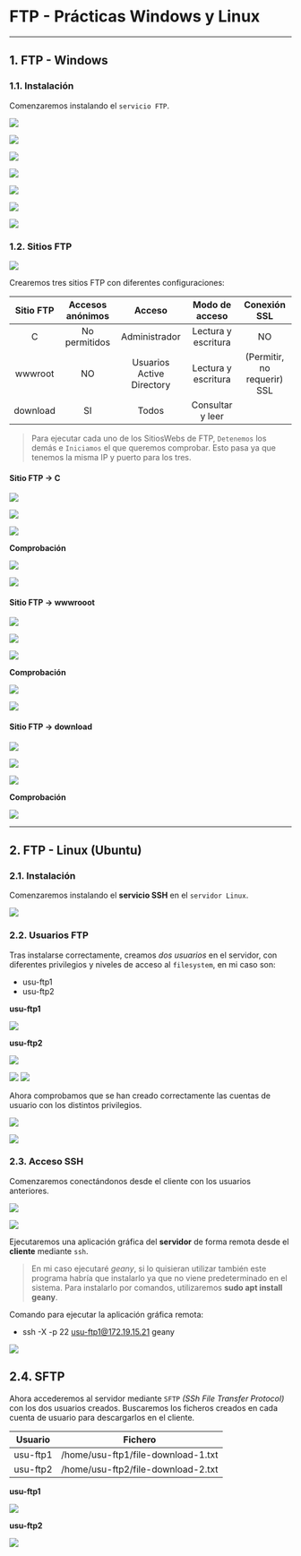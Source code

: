 
# FTP - Prácticas Windows y Linux

---

## 1. FTP - Windows

### 1.1. Instalación

Comenzaremos instalando el `servicio FTP`.

![](./images/windows-1-install.png)

![](./images/windows-2-servinst.png)

![](./images/windows-3-typeinst.png)

![](./images/windows-4-webinst.png)

![](./images/windows-5-servicioftp.png)

![](./images/windows-6-compinst.png)

![](./images/windows-7-instalado.png)

### 1.2. Sitios FTP

![](./images/windows-8-siteftp.png)

Crearemos tres sitios FTP con diferentes configuraciones:

Sitio FTP | Accesos anónimos | Acceso                    | Modo de acceso      | Conexión SSL                 |
:-------: | :--------------: | :-----------------------: | :-----------------: | :--------------------------: |
C         | No permitidos    | Administrador             | Lectura y escritura | NO                           |
wwwroot   | NO               | Usuarios Active Directory | Lectura y escritura | (Permitir, no requerir) SSL  |
download  | SI               | Todos                     | Consultar y leer    |                              |

> Para ejecutar cada uno de los SitiosWebs de FTP, `Detenemos` los demás e `Iniciamos` el que queremos comprobar. Esto pasa ya que tenemos la misma IP y puerto para los tres.

#### Sitio FTP -> C

![](./images/windows-9-c.png)

![](./images/windows-10-c-sinssl.png)

![](./images/windows-11-c-admin.png)

**Comprobación**

![](./images/windows-12-c-adminclave.png)

![](./images/windows-13-c-correcto.png)

#### Sitio FTP -> wwwrooot

![](./images/windows-15-wwroot.png)

![](./images/windows-16-wwroot.png)

![](./images/windows-17-wwroot.png)

**Comprobación**

![](./images/windows-18-wwroot.png)

![](./images/windows-19-wwroot.png)

#### Sitio FTP -> download

![](./images/windows-20-download.png)

![](./images/windows-21-download.png)

![](./images/windows-22-download.png)

**Comprobación**

![](./images/windows-23-download.png)

---

## 2. FTP - Linux (Ubuntu)

### 2.1. Instalación

Comenzaremos instalando el **servicio SSH** en el `servidor Linux`.

![](./images/linux-1-install-ssh.png)

### 2.2. Usuarios FTP

Tras instalarse correctamente, creamos *dos usuarios* en el servidor, con diferentes privilegios y niveles de acceso al `filesystem`, en mi caso son:
* usu-ftp1
* usu-ftp2

**usu-ftp1**

![](./images/linux-2-usu-ftp1.png)

**usu-ftp2**

![](./images/linux-3-usu-ftp2.png)

![](./images/linux-4-usu-ftp2-root.png)
![](./images/linux-5-usu-ftp2-root.png)

Ahora comprobamos que se han creado correctamente las cuentas de usuario con los distintos privilegios.

![](./images/linux-6-usu-ftp1-comp.png)

![](./images/linux-7-usu-ftp2-comp.png)

### 2.3. Acceso SSH

Comenzaremos conectándonos desde el cliente con los usuarios anteriores.

![](./images/linux-8-usu-ftp1-ssh.png)

![](./images/linux-9-usu-ftp2-ssh.png)

Ejecutaremos una aplicación gráfica del **servidor** de forma remota desde el **cliente** mediante `ssh`.

> En mi caso ejecutaré *geany*, si lo quisieran utilizar también este programa habría que instalarlo ya que no viene predeterminado en el sistema.
> Para instalarlo por comandos, utilizaremos **sudo apt install geany**.

Comando para ejecutar la aplicación gráfica remota:
* ssh -X -p 22 usu-ftp1@172.19.15.21 geany

![](./images/linux-10-usu-ftp1-geany.png)

## 2.4. SFTP

Ahora accederemos al servidor mediante `SFTP` *(SSh File Transfer Protocol)* con los dos usuarios creados.
Buscaremos los ficheros creados en cada cuenta de usuario para descargarlos en el cliente.

Usuario   | Fichero                             |
:-------: | :---------------------------------: |
usu-ftp1  | /home/usu-ftp1/file-download-1.txt  |
usu-ftp2  | /home/usu-ftp2/file-download-2.txt  |

**usu-ftp1**

![](./images/linux-11-usu-ftp1-download.png)

**usu-ftp2**

![](./images/linux-12-usu-ftp2-download.png)
